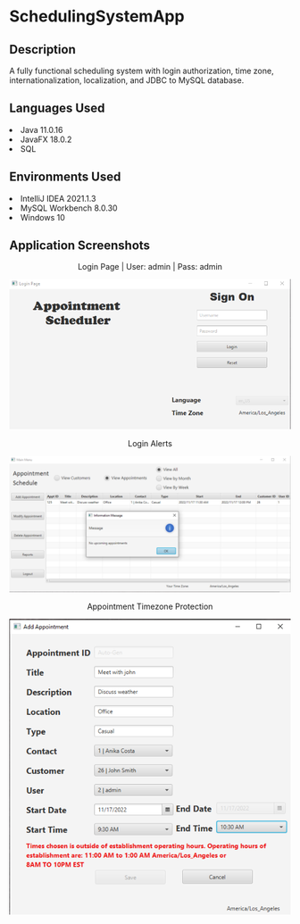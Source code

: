# SchedulingSystemApp
 

<h2>Description</h2>
A fully functional scheduling system with login authorization, time zone, internationalization, localization, and JDBC to MySQL database.

<h2>Languages Used</h2>
<li>Java 11.0.16</li>
<li>JavaFX 18.0.2</li>
<li>SQL</li>

<h2>Environments Used</h2>
<li>IntelliJ IDEA 2021.1.3</li>
<li>MySQL Workbench 8.0.30</li>
<li>Windows 10</li>

<h2>Application Screenshots</h2>
<p align="center">Login Page | User: admin | Pass: admin</p>

![](screenshots/1.PNG)

<p align="center">Login Alerts</p>

![](screenshots/10.PNG)

<p align="center">Appointment Timezone Protection</p>

![](screenshots/4.PNG)
